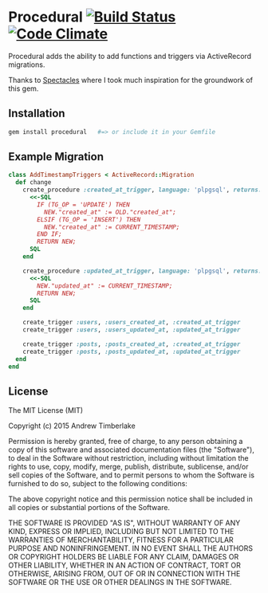 # Procedural [![Build Status](https://travis-ci.org/andrewtimberlake/procedural.svg)](https://travis-ci.org/andrewtimberlake/procedural) [![Code Climate](https://codeclimate.com/github/andrewtimberlake/procedural/badges/gpa.svg)](https://codeclimate.com/github/andrewtimberlake/procedural)

Procedural adds the ability to add functions and triggers via ActiveRecord migrations.

Thanks to [Spectacles](https://github.com/liveh2o/spectacles) where I took much inspiration for the groundwork of this gem.

## Installation

```bash
gem install procedural   #=> or include it in your Gemfile
```

## Example Migration

```ruby
class AddTimestampTriggers < ActiveRecord::Migration
  def change
    create_procedure :created_at_trigger, language: 'plpgsql', returns: 'trigger' do
      <<-SQL
        IF (TG_OP = 'UPDATE') THEN
          NEW."created_at" := OLD."created_at";
        ELSIF (TG_OP = 'INSERT') THEN
          NEW."created_at" := CURRENT_TIMESTAMP;
        END IF;
        RETURN NEW;
      SQL
    end

    create_procedure :updated_at_trigger, language: 'plpgsql', returns: 'trigger' do
      <<-SQL
        NEW."updated_at" := CURRENT_TIMESTAMP;
        RETURN NEW;
      SQL
    end

    create_trigger :users, :users_created_at, :created_at_trigger
    create_trigger :users, :users_updated_at, :updated_at_trigger

    create_trigger :posts, :posts_created_at, :created_at_trigger
    create_trigger :posts, :posts_updated_at, :updated_at_trigger
  end
end
```

## License
The MIT License (MIT)

Copyright (c) 2015 Andrew Timberlake

Permission is hereby granted, free of charge, to any person obtaining a copy of this software and associated documentation files (the "Software"), to deal in the Software without restriction, including without limitation the rights to use, copy, modify, merge, publish, distribute, sublicense, and/or sell copies of the Software, and to permit persons to whom the Software is furnished to do so, subject to the following conditions:

The above copyright notice and this permission notice shall be included in all copies or substantial portions of the Software.

THE SOFTWARE IS PROVIDED "AS IS", WITHOUT WARRANTY OF ANY KIND, EXPRESS OR IMPLIED, INCLUDING BUT NOT LIMITED TO THE WARRANTIES OF MERCHANTABILITY, FITNESS FOR A PARTICULAR PURPOSE AND NONINFRINGEMENT. IN NO EVENT SHALL THE AUTHORS OR COPYRIGHT HOLDERS BE LIABLE FOR ANY CLAIM, DAMAGES OR OTHER LIABILITY, WHETHER IN AN ACTION OF CONTRACT, TORT OR OTHERWISE, ARISING FROM, OUT OF OR IN CONNECTION WITH THE SOFTWARE OR THE USE OR OTHER DEALINGS IN THE SOFTWARE.